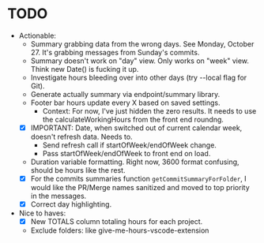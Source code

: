 # TODO

* Actionable:
  * Summary grabbing data from the wrong days. See Monday, October 27. It's grabbing messages from Sunday's commits.
  * Summary doesn't work on "day" view. Only works on "week" view. Think new Date() is fucking it up.
  * Investigate hours bleeding over into other days (try --local flag for Git).
  * Generate actually summary via endpoint/summary library.
  * Footer bar hours update every X based on saved settings.
    * Context: For now, I've just hidden the zero results. It needs to use the calculateWorkingHours from the front end roundng.
  * [x] IMPORTANT: Date, when switched out of current calendar week, doesn't refresh data. Needs to.
    * Send refresh call if startOfWeek/endOfWeek change.
    * Pass startOfWeek/endOfWeek to front end on load.
  * Duration variable formatting. Right now, 3600 format confusing, should be hours like the rest.
  * [x] For the commits summaries function `getCommitSummaryForFolder`, I would like the PR/Merge names sanitized and moved to top priority in the messages.
  * [x] Correct day highlighting.
* Nice to haves:
  * [x] New TOTALS column totaling hours for each project.
  * Exclude folders: like give-me-hours-vscode-extension
